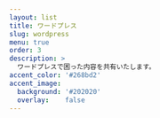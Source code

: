 ```yaml
---
layout: list
title: ワードプレス
slug: wordpress
menu: true
order: 3
description: >
  ワードプレスで困った内容を共有いたします。
accent_color: '#268bd2'
accent_image:
  background: '#202020'
  overlay:    false
---
```

